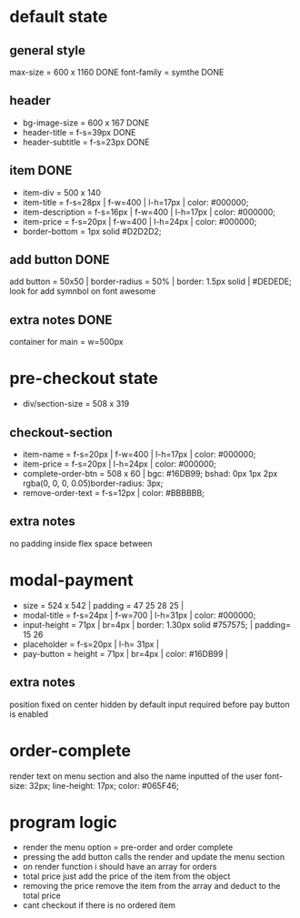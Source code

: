# default state

## general style
max-size = 600 x 1160 DONE
font-family = symthe DONE

## header
- bg-image-size = 600 x 167 DONE
- header-title = f-s=39px DONE
- header-subtitle = f-s=23px DONE

## item DONE
- item-div = 500 x 140
- item-title = f-s=28px | f-w=400  | l-h=17px | color: #000000;
- item-description = f-s=16px | f-w=400 | l-h=17px | color: #000000;
- item-price = f-s=20px | f-w=400 | l-h=24px | color: #000000;
- border-bottom = 1px solid #D2D2D2;

## add button DONE
add button = 50x50 | border-radius = 50% | border: 1.5px solid | #DEDEDE;
look for add symnbol on font awesome


## extra notes DONE
container for main = w=500px


# pre-checkout state
- div/section-size = 508 x 319

## checkout-section
- item-name = f-s=20px | f-w=400 | l-h=17px | color: #000000;
- item-price = f-s=20px | l-h=24px | color: #000000;
- complete-order-btn = 508 x 60 | bgc: #16DB99; bshad: 0px 1px 2px rgba(0, 0, 0, 0.05)border-radius: 3px;
- remove-order-text = f-s=12px | color: #BBBBBB;

## extra notes 
no padding inside
flex space between


# modal-payment
- size = 524 x 542 | padding = 47 25 28 25 | 
- modal-title = f-s=24px | f-w=700 | l-h=31px | color: #000000;
- input-height = 71px | br=4px | border: 1.30px solid #757575; | padding= 15 26
- placeholder = f-s=20px | l-h= 31px | 
- pay-button = height = 71px |  br=4px | color: #16DB99 | 

## extra notes 
position fixed on center
hidden by default
input required before pay button is enabled



# order-complete
render text on menu section and also the name inputted of the user
font-size: 32px;
line-height: 17px;
color: #065F46;



# program logic
- render the menu option = pre-order and order complete
- pressing the add button calls the render and update the menu section
- on render function i should have an array for orders
- total price just add the price of the item from the object
- removing the price remove the item from the array and deduct to the total price
- cant checkout if there is no ordered item

